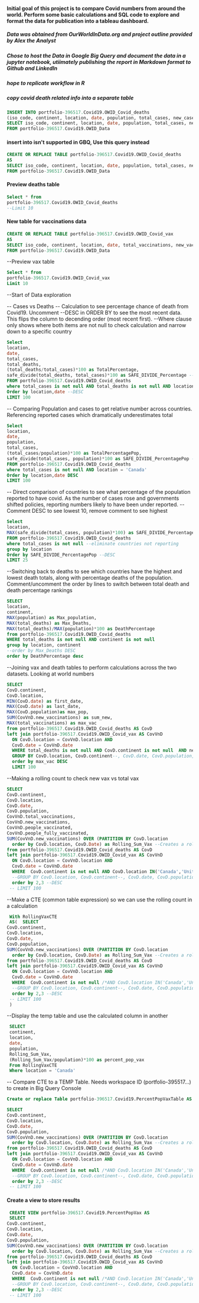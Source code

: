 #### Initial goal of this project is to compare Covid numbers from around the world.  Perform some basic calculations and SQL code to explore and format the data for publication into a tableau dashboard.

##### Data was obtained from OurWorldInData.org and project outline provided by Alex the Analyst
##### Chose to host the Data in Google Big Query and document the data in a jupyter notebook, utiimately publishing the report in Markdown format to Github and LinkedIn
##### hope to replicate workflow in R

##### copy covid death related info into a separate table

```sql
INSERT INTO portfolio-396517.Covid19.OWID_Covid_deaths
(iso_code, continent, location, date, population, total_cases, new_cases, total_deaths, new_deaths)
SELECT iso_code, continent, location, date, population, total_cases, new_cases, total_deaths, new_deaths
FROM portfolio-396517.Covid19.OWID_Data
```
#### insert into isn't supported in GBQ, Use this query instead
```sql
CREATE OR REPLACE TABLE portfolio-396517.Covid19.OWID_Covid_deaths
AS
SELECT iso_code, continent, location, date, population, total_cases, new_cases, total_deaths, new_deaths
FROM portfolio-396517.Covid19.OWID_Data
```
#### Preview deaths table
```sql
Select * from
portfolio-396517.Covid19.OWID_Covid_deaths
--Limit 10
```
#### New table for vaccinations data
```sql
CREATE OR REPLACE TABLE portfolio-396517.Covid19.OWID_Covid_vax
AS
SELECT iso_code, continent, location, date, total_vaccinations, new_vaccinations, people_vaccinated, people_fully_vaccinated, total_boosters
FROM portfolio-396517.Covid19.OWID_Data
```
--Preview vax table

```sql
Select * from
portfolio-396517.Covid19.OWID_Covid_vax
Limit 10
```

--Start of Data exploration

-- Cases vs Deaths
-- Calculation to see percentage chance of death from Covid19.  Uncomment --DESC in ORDER BY to see the most recent data.  This flips the column to decending order (most recent first).
--Where clause only shows where both items are not null to check calculation and narrow down to a specific country
```sql
Select 
location,
date,
total_cases,
total_deaths,
(total_deaths/total_cases)*100 as TotalPercentage,
safe_divide(total_deaths, total_cases)*100 as SAFE_DIVIDE_Percentage --Alternative division method in case there are 0's in the denominator
FROM portfolio-396517.Covid19.OWID_Covid_deaths
where total_cases is not null AND total_deaths is not null AND location = 'Canada'
Order by location,date --DESC
LIMIT 100
```
-- Comparing Population and cases to get relative number across countries.  Referencing reported cases which dramatically underestimates total
```sql
Select 
location,
date,
population,
total_cases,
(total_cases/population)*100 as TotalPercentagePop,
safe_divide(total_cases, population)*100 as SAFE_DIVIDE_PercentagePop --Alternative division method in case there are 0's in the denominator
FROM portfolio-396517.Covid19.OWID_Covid_deaths
where total_cases is not null AND location = 'Canada'
Order by location,date DESC
LIMIT 100
```
-- Direct comparison of countries to see what percentage of the population reported to have covid.  As the number of cases rose and governments shifted policies, reporting numbers likely to have been under reported.
-- Comment DESC to see lowest 10, remove comment to see highest
```sql
Select 
location,
MAX(safe_divide(total_cases, population)*100) as SAFE_DIVIDE_PercentagePop --Alternative division method in case there are 0's in the denominator
FROM portfolio-396517.Covid19.OWID_Covid_deaths
where total_cases is not null --eliminate countries not reporting
group by location
Order by SAFE_DIVIDE_PercentagePop --DESC
LIMIT 25
```
--Switching back to deaths to see which countries have the highest and lowest death totals, along with percentage deaths of the population.  Comment/uncomment the order by lines to switch between total death and death percentage rankings
```sql
SELECT
location,
continent,
MAX(population) as Max_population,
MAX(total_deaths) as Max_Deaths,
MAX(total_deaths)/MAX(population)*100 as DeathPercentage
from portfolio-396517.Covid19.OWID_Covid_deaths
WHERE total_deaths is not null AND continent is not null
group by location, continent
--order by Max_Deaths DESC
order by DeathPercentage desc
```
--Joining vax and death tables to perform calculations across the two datasets. Looking at world numbers
```sql
SELECT 
CovD.continent,
CovD.location,
MIN(CovD.date) as first_date,
MAX(CovD.date) as last_date,
MAX(CovD.population)as max_pop,
SUM(CovVnD.new_vaccinations) as sum_new,
MAX(total_vaccinations) as max_vac
from portfolio-396517.Covid19.OWID_Covid_deaths AS CovD
left join portfolio-396517.Covid19.OWID_Covid_vax AS CovVnD
  ON CovD.location = CovVnD.location AND
  CovD.date = CovVnD.date
  WHERE total_deaths is not null AND CovD.continent is not null  AND new_vaccinations is not null--AND CovD.location = 'Canada'
  GROUP BY CovD.location, CovD.continent--, CovD.date, CovD.population, CovVnD.new_vaccinations
  order by max_vac DESC
  LIMIT 100
```
--Making a rolling count to check new vax vs total vax
```sql
SELECT 
CovD.continent,
CovD.location,
CovD.date,
CovD.population,
CovVnD.total_vaccinations,
CovVnD.new_vaccinations,
CovVnD.people_vaccinated,
CovVnD.people_fully_vaccinated,
SUM(CovVnD.new_vaccinations) OVER (PARTITION BY CovD.location 
  order by CovD.location, CovD.Date) as Rolling_Sum_Vax --Creates a rolling count
from portfolio-396517.Covid19.OWID_Covid_deaths AS CovD
left join portfolio-396517.Covid19.OWID_Covid_vax AS CovVnD
  ON CovD.location = CovVnD.location AND
  CovD.date = CovVnD.date
  WHERE  CovD.continent is not null AND CovD.location IN('Canada','United States','Brazil') AND new_vaccinations is not null AND total_deaths is not null
  --GROUP BY CovD.location, CovD.continent--, CovD.date, CovD.population, CovVnD.new_vaccinations
  order by 2,3 --DESC
 -- LIMIT 100
```
 --Make a CTE (common table expression) so we can use the rolling count in a calculation
```sql
 With RollingVaxCTE 
 AS(  SELECT 
CovD.continent,
CovD.location,
CovD.date,
CovD.population,
SUM(CovVnD.new_vaccinations) OVER (PARTITION BY CovD.location 
  order by CovD.location, CovD.Date) as Rolling_Sum_Vax --Creates a rolling count
from portfolio-396517.Covid19.OWID_Covid_deaths AS CovD
left join portfolio-396517.Covid19.OWID_Covid_vax AS CovVnD
  ON CovD.location = CovVnD.location AND
  CovD.date = CovVnD.date
  WHERE  CovD.continent is not null /*AND CovD.location IN('Canada','United States','Brazil')*/ AND new_vaccinations is not null AND total_deaths is not null
  --GROUP BY CovD.location, CovD.continent--, CovD.date, CovD.population, CovVnD.new_vaccinations
  order by 2,3 --DESC
 -- LIMIT 100
 )
```
--Display the temp table and use the calculated column in another 
```sql
 SELECT 
 continent,
 location,
 date,
 population,
 Rolling_Sum_Vax,
 (Rolling_Sum_Vax/population)*100 as percent_pop_vax 
 From RollingVaxCTE
 Where location = 'Canada'
```
 -- Compare CTE to a TEMP Table.  Needs workspace ID (portfolio-395517...) to create in Big Query Console
```sql
Create or replace Table portfolio-396517.Covid19.PercentPopVaxTable AS

SELECT 
CovD.continent,
CovD.location,
CovD.date,
CovD.population,
SUM(CovVnD.new_vaccinations) OVER (PARTITION BY CovD.location 
  order by CovD.location, CovD.Date) as Rolling_Sum_Vax --Creates a rolling count
from portfolio-396517.Covid19.OWID_Covid_deaths AS CovD
left join portfolio-396517.Covid19.OWID_Covid_vax AS CovVnD
  ON CovD.location = CovVnD.location AND
  CovD.date = CovVnD.date
  WHERE  CovD.continent is not null /*AND CovD.location IN('Canada','United States','Brazil')*/ AND new_vaccinations is not null AND total_deaths is not null
  --GROUP BY CovD.location, CovD.continent--, CovD.date, CovD.population, CovVnD.new_vaccinations
  order by 2,3 --DESC
 -- LIMIT 100
 ```
#### Create a view to store results
```sql
 CREATE VIEW portfolio-396517.Covid19.PercentPopVax AS
 SELECT 
CovD.continent,
CovD.location,
CovD.date,
CovD.population,
SUM(CovVnD.new_vaccinations) OVER (PARTITION BY CovD.location 
  order by CovD.location, CovD.Date) as Rolling_Sum_Vax --Creates a rolling count
from portfolio-396517.Covid19.OWID_Covid_deaths AS CovD
left join portfolio-396517.Covid19.OWID_Covid_vax AS CovVnD
  ON CovD.location = CovVnD.location AND
  CovD.date = CovVnD.date
  WHERE  CovD.continent is not null /*AND CovD.location IN('Canada','United States','Brazil')*/ AND new_vaccinations is not null AND total_deaths is not null
  --GROUP BY CovD.location, CovD.continent--, CovD.date, CovD.population, CovVnD.new_vaccinations
  order by 2,3 --DESC
 -- LIMIT 100
```